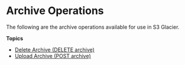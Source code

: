 # Archive Operations<a name="archive-operations"></a>

The following are the archive operations available for use in S3 Glacier\.

**Topics**
+ [Delete Archive \(DELETE archive\)](api-archive-delete.md)
+ [Upload Archive \(POST archive\)](api-archive-post.md)